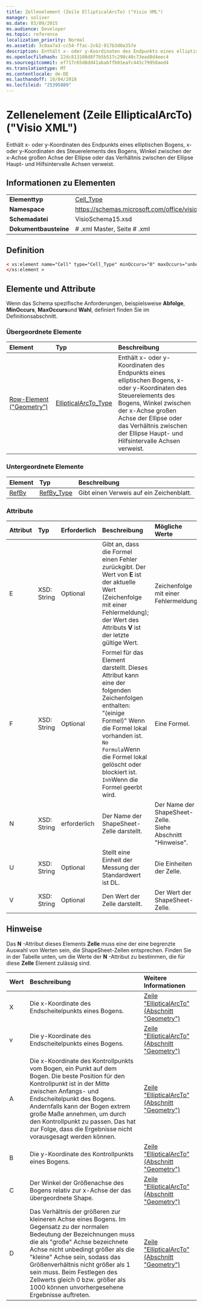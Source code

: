 ```yaml
---
title: Zellenelement (Zeile EllipticalArcTo) ("Visio XML")
manager: soliver
ms.date: 03/09/2015
ms.audience: Developer
ms.topic: reference
localization_priority: Normal
ms.assetid: 3c0aa7a3-cc54-ffac-2c62-917b3d0a357e
description: Enthält x- oder y-Koordinaten des Endpunkts eines elliptischen Bogens, x- oder y-Koordinaten des Steuerelements des Bogens, Winkel zwischen der x-Achse großen Achse der Ellipse oder das Verhältnis zwischen der Ellipse Haupt- und Hilfsintervalle Achsen verweist.
ms.openlocfilehash: 22dc813108d8f7b5b517c298c40c73ead8d4eec4
ms.sourcegitcommit: ef717c65d8dd41ababffb01eafc443c79950aed4
ms.translationtype: MT
ms.contentlocale: de-DE
ms.lasthandoff: 10/04/2018
ms.locfileid: "25395889"
---
```

# <a name="cell-element-ellipticalarcto-row-visio-xml"></a>Zellenelement (Zeile EllipticalArcTo) ("Visio XML")

Enthält x- oder y-Koordinaten des Endpunkts eines elliptischen Bogens, x- oder y-Koordinaten des Steuerelements des Bogens, Winkel zwischen der x-Achse großen Achse der Ellipse oder das Verhältnis zwischen der Ellipse Haupt- und Hilfsintervalle Achsen verweist.
  
## <a name="element-information"></a>Informationen zu Elementen

|||
|:-----|:-----|
|**Elementtyp** <br/> |[Cell_Type](cell_type-complextypevisio-xml.md) <br/> |
|**Namespace** <br/> |https://schemas.microsoft.com/office/visio/2012/main  <br/> |
|**Schemadatei** <br/> |VisioSchema15.xsd  <br/> |
|**Dokumentbausteine** <br/> |# .xml Master, Seite # .xml  <br/> |
   
## <a name="definition"></a>Definition

```XML
< xs:element name="Cell" type="Cell_Type" minOccurs="0" maxOccurs="unbounded" >
</xs:element >
```

## <a name="elements-and-attributes"></a>Elemente und Attribute

Wenn das Schema spezifische Anforderungen, beispielsweise **Abfolge**, **MinOccurs**, **MaxOccurs**und **Wahl**, definiert finden Sie im Definitionsabschnitt. 
  
### <a name="parent-elements"></a>Übergeordnete Elemente

|**Element**|**Typ**|**Beschreibung**|
|:-----|:-----|:-----|
|[Row-Element ("Geometry")](row-element-geometry-sectionvisio-xml.md) <br/> |[EllipticalArcTo_Type](ellipticalarcto_type-complextypevisio-xml.md) <br/> |Enthält x- oder y-Koordinaten des Endpunkts eines elliptischen Bogens, x- oder y-Koordinaten des Steuerelements des Bogens, Winkel zwischen der x-Achse großen Achse der Ellipse oder das Verhältnis zwischen der Ellipse Haupt- und Hilfsintervalle Achsen verweist.  <br/> |
   
### <a name="child-elements"></a>Untergeordnete Elemente

|**Element**|**Typ**|**Beschreibung**|
|:-----|:-----|:-----|
|[RefBy](refby-element-cell_type-complextypevisio-xml.md) <br/> |[RefBy_Type](refby_type-complextypevisio-xml.md) <br/> |Gibt einen Verweis auf ein Zeichenblatt.  <br/> |
   
### <a name="attributes"></a>Attribute

|**Attribut**|**Typ**|**Erforderlich**|**Beschreibung**|**Mögliche Werte**|
|:-----|:-----|:-----|:-----|:-----|
|E  <br/> |XSD: String  <br/> |Optional  <br/> |Gibt an, dass die Formel einen Fehler zurückgibt. Der Wert von **E** ist der aktuelle Wert (Zeichenfolge mit einer Fehlermeldung); der Wert des Attributs **V** ist der letzte gültige Wert.  <br/> |Zeichenfolge mit einer Fehlermeldung.  <br/> |
|F  <br/> |XSD: String  <br/> |Optional  <br/> | Formel für das Element darstellt. Dieses Attribut kann eine der folgenden Zeichenfolgen enthalten:  <br/>  "(einige Formel)" Wenn die Formel lokal vorhanden ist.  <br/>  `No Formula`Wenn die Formel lokal gelöscht oder blockiert ist.  <br/>  `Inh`Wenn die Formel geerbt wird.  <br/> |Eine Formel.  <br/> |
|N  <br/> |XSD: String  <br/> |erforderlich  <br/> |Der Name der ShapeSheet-Zelle darstellt.  <br/> |Der Name der ShapeSheet-Zelle.  <br/> Siehe Abschnitt "Hinweise".  <br/> |
|U  <br/> |XSD: String  <br/> |Optional  <br/> |Stellt eine Einheit der Messung der Standardwert ist DL.  <br/> |Die Einheiten der Zelle.  <br/> |
|V  <br/> |XSD: String  <br/> |Optional  <br/> |Den Wert der Zelle darstellt.  <br/> |Der Wert der ShapeSheet-Zelle.  <br/> |
   
## <a name="remarks"></a>Hinweise

Das **N** -Attribut dieses Elements **Zelle** muss eine der eine begrenzte Auswahl von Werten sein, die ShapeSheet-Zellen entsprechen. Finden Sie in der Tabelle unten, um die Werte der **N** -Attribut zu bestimmen, die für diese **Zelle** Element zulässig sind. 
  
|**Wert**|**Beschreibung**|**Weitere Informationen**|
|:-----|:-----|:-----|
|X  <br/> |Die x-Koordinate des Endscheitelpunkts eines Bogens.  <br/> |[Zeile "EllipticalArcTo" (Abschnitt "Geometry")](ellipticalarcto-row-geometry-section.md) <br/> |
|v  <br/> |Die y-Koordinate des Endscheitelpunkts eines Bogens.  <br/> |[Zeile "EllipticalArcTo" (Abschnitt "Geometry")](ellipticalarcto-row-geometry-section.md) <br/> |
|A  <br/> |Die x-Koordinate des Kontrollpunkts vom Bogen, ein Punkt auf dem Bogen. Die beste Position für den Kontrollpunkt ist in der Mitte zwischen Anfangs- und Endscheitelpunkt des Bogens. Andernfalls kann der Bogen extrem große Maße annehmen, um durch den Kontrollpunkt zu passen. Das hat zur Folge, dass die Ergebnisse nicht vorausgesagt werden können.  <br/> |[Zeile "EllipticalArcTo" (Abschnitt "Geometry")](ellipticalarcto-row-geometry-section.md) <br/> |
|B  <br/> |Die y-Koordinate des Kontrollpunkts eines Bogens.  <br/> |[Zeile "EllipticalArcTo" (Abschnitt "Geometry")](ellipticalarcto-row-geometry-section.md) <br/> |
|C  <br/> |Der Winkel der Größenachse des Bogens relativ zur x-Achse der das übergeordnete Shape.  <br/> |[Zeile "EllipticalArcTo" (Abschnitt "Geometry")](ellipticalarcto-row-geometry-section.md) <br/> |
|D  <br/> |Das Verhältnis der größeren zur kleineren Achse eines Bogens. Im Gegensatz zu der normalen Bedeutung der Bezeichnungen muss die als "große" Achse bezeichnete Achse nicht unbedingt größer als die "kleine" Achse sein, sodass das Größenverhältnis nicht größer als 1 sein muss. Beim Festlegen des Zellwerts gleich 0 bzw. größer als 1000 können unvorhergesehene Ergebnisse auftreten.  <br/> |[Zeile "EllipticalArcTo" (Abschnitt "Geometry")](ellipticalarcto-row-geometry-section.md) <br/> |
   

